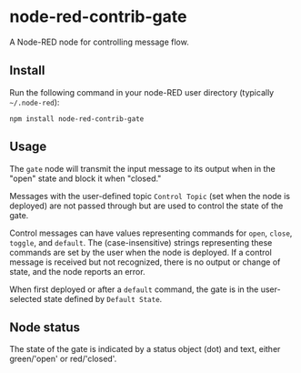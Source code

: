 # node-red-contrib-gate
A Node-RED node for controlling message flow.

## Install

Run the following command in your node-RED user directory (typically `~/.node-red`):

    npm install node-red-contrib-gate

## Usage

The `gate` node will transmit the input message to its output when in the "open" state and block it when "closed." 

Messages with the user-defined topic `Control Topic` (set when the node is deployed) are not passed through but are used to control the state of the gate.

Control messages can have values representing commands for `open`, `close`, `toggle`, and `default`. The (case-insensitive) strings representing these commands are set by the user when the node is deployed. If a control message is received but not recognized, there is no output or change of state, and the node reports an error.

When first deployed or after a `default` command, the gate is in the user-selected state defined by `Default State`.


## Node status
The state of the gate is indicated by a status object (dot) and text, either green/'open' or red/'closed'.
